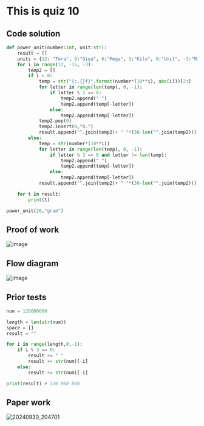 # This is quiz 10

## Code solution
```.py
def power_unit(number:int, unit:str):
    result = []
    units = {12: "Tera", 9:"Giga", 6:"Mega", 3:"Kilo", 0:"Unit", -3:"Mili", -6:"Micro", -9:"Nano", -12:"Pico"}
    for i in range(12, -15, -3):
        temp2 = []
        if i < 0:
            temp = str("{:.{}f}".format(number*(10**i), abs(i)))[2:]
            for letter in range(len(temp), 0, -1):
                if letter % 3 == 0:
                    temp2.append(" ")
                    temp2.append(temp[-letter])
                else:
                    temp2.append(temp[-letter])
            temp2.pop(0)
            temp2.insert(0,"0.")
            result.append("".join(temp2)+ " "*(30-len("".join(temp2))) + units[i] + " " + unit)
        else:
            temp = str(number*(10**i))
            for letter in range(len(temp), 0, -1):
                if letter % 3 == 0 and letter != len(temp):
                    temp2.append(" ")
                    temp2.append(temp[-letter])
                else:
                    temp2.append(temp[-letter])
            result.append("".join(temp2)+ " "*(30-len("".join(temp2))) + units[i] + " " + unit)

    for t in result:
        print(t)

power_unit(26,"gram")
```

## Proof of work
![image](https://github.com/user-attachments/assets/16bd3bb0-fa36-4278-bfc1-34931a870ee1)

## Flow diagram
![image](https://github.com/user-attachments/assets/9b557927-62a5-48e7-b6b7-f374e21864f3)

## Prior tests
```.py
num = 120000000

length = len(str(num))
space = []
result = ""

for i in range(length,0,-1):
    if i % 3 == 0:
        result += " "
        result += str(num)[-i]
    else:
        result += str(num)[-i]

print(result) # 120 000 000
```

## Paper work
![20240930_204701](https://github.com/user-attachments/assets/79cc0eaf-cdc3-4ecb-b261-0718cfc6f9ce)
